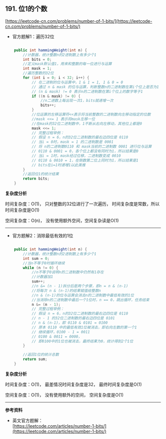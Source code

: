 **191. 位1的个数**  
---

[https://leetcode-cn.com/problems/number-of-1-bits/](https://leetcode-cn.com/problems/number-of-1-bits/)  

* 官方题解1：遍历32位  

```java  

    public int hammingWeight(int n) {
        //计数器，统计整数n的2进制数上有多少个1
        int bits = 0;
        //定义mask默认值1，用来和整数的每一位进行与运算
        int mask = 1;
        //遍历整数的32位
        for (int i = 0; i < 32; i++) {
            // 在二进制的位与运算中，1 & 1 = 1, 1 & 0 = 0
            // 通过 n & mask 的位与运算，判断整数n的二进制数在第i个位上是否为1
            // (n & mask) != 0 表示n的二进制数在第i个位上的数字等于1
            if ((n & mask) != 0) {
                //n二进数上每出现一次1，bits就递增一次
                bits++;
            }
            //位运算的左移运算符<<表示将当前整数的二进制数向左移动指定的位数
            //mask <<= 1 表示将mask左移一位
            //在mask的32位二进制数中，1不断从右向左移动，其他位上都是0
            mask <<= 1;
            // 完整过程举例：
            // 假设 n = 6，n的32位二进制数的最右边四位是 0110
            // 当i = 0时，mask = 1 的二进制数是 0001
            // 将 n的二进制数0110 和 mask当前的二进制数 0001 进行位与运算
            // 0110 & 0001 = 0，各个位上都没有同时为1，所以结果是0
            // 当i = 1时，mask经过位移，二进制数变成 0010
            // 0110 & 0010 = 1，在倒数第二位上同时为1，所以结果是1
            // bits在i=1时递增1以此类推
        }
        //返回位1的统计结果
        return bits;
    }

```  

**复杂度分析**  

时间复杂度：O(1)，
只对整数的32位进行了一次遍历，
时间复杂度是常数，所以时间复杂度是O(1)

空间复杂度：O(n)，
没有使用额外空间，空间复杂读是O(1)

---

* 官方题解2：消除最低有效的1位  

```java  

    public int hammingWeight(int n) {
        //计数器，统计整数n的2进制数上有多少个1
        int sum = 0;
        //当n不等于0时循环继续
        while (n != 0) {
            //n不等于0说明n的二进制数中仍然有1存在
            //计数器加1
            sum++;
            //n &= (n - 1)拆分后是两个步骤，即n = n & (n-1)
            //将每次 n & (n-1)的结果赋值给整数n
            //n & (n-1)的位与运算会消去n的二进制数中最低有效的1位
            //当消除n的二进制数中最后一个1位时，n == 0，跳出循环，任务结束
            n &= (n - 1);
            // 完整过程举例：
            // 假设 n = 6，n的32位二进制数的最右边四位是 0110
            // n - 1 的32位二进制数的最右边四位是 0101
            // n & (n-1)，即 0110 & 0101 = 0100
            // 原本 0110 中的最低有效1位被消去，即右向左数的第一个1
            // 继续循环，0100 - 1 = 0011
            // 0100 & 0011 = 0000，
            // 即0100中的1位也被消去，最终结果为0，统计得到2个1位
        }

        //返回1位的统计总数
        return sum;
    }

```  

**复杂度分析**  

时间复杂度：O(1)，
最差情况时间复杂度是32，
最终时间复杂度是O(1)

空间复杂度：O(1)，
没有使用额外的空间，
空间复杂度是O(1)

---

**参考资料**  

* 英文官方题解：  
[https://leetcode.com/articles/number-1-bits/](https://leetcode.com/articles/number-1-bits/)  
